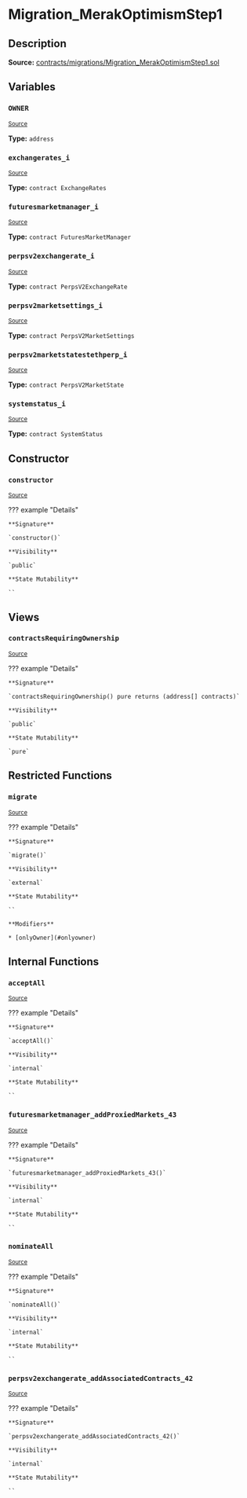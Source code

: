 # Migration_MerakOptimismStep1

## Description

**Source:** [contracts/migrations/Migration_MerakOptimismStep1.sol](https://github.com/Synthetixio/synthetix/tree/v2.96.1/contracts/migrations/Migration_MerakOptimismStep1.sol)

## Variables

### `OWNER`

<sub>[Source](https://github.com/Synthetixio/synthetix/tree/v2.96.1/contracts/migrations/Migration_MerakOptimismStep1.sol#L19)</sub>

**Type:** `address`

### `exchangerates_i`

<sub>[Source](https://github.com/Synthetixio/synthetix/tree/v2.96.1/contracts/migrations/Migration_MerakOptimismStep1.sol#L40)</sub>

**Type:** `contract ExchangeRates`

### `futuresmarketmanager_i`

<sub>[Source](https://github.com/Synthetixio/synthetix/tree/v2.96.1/contracts/migrations/Migration_MerakOptimismStep1.sol#L34)</sub>

**Type:** `contract FuturesMarketManager`

### `perpsv2exchangerate_i`

<sub>[Source](https://github.com/Synthetixio/synthetix/tree/v2.96.1/contracts/migrations/Migration_MerakOptimismStep1.sol#L31)</sub>

**Type:** `contract PerpsV2ExchangeRate`

### `perpsv2marketsettings_i`

<sub>[Source](https://github.com/Synthetixio/synthetix/tree/v2.96.1/contracts/migrations/Migration_MerakOptimismStep1.sol#L37)</sub>

**Type:** `contract PerpsV2MarketSettings`

### `perpsv2marketstatestethperp_i`

<sub>[Source](https://github.com/Synthetixio/synthetix/tree/v2.96.1/contracts/migrations/Migration_MerakOptimismStep1.sol#L28)</sub>

**Type:** `contract PerpsV2MarketState`

### `systemstatus_i`

<sub>[Source](https://github.com/Synthetixio/synthetix/tree/v2.96.1/contracts/migrations/Migration_MerakOptimismStep1.sol#L26)</sub>

**Type:** `contract SystemStatus`

## Constructor

### `constructor`

<sub>[Source](https://github.com/Synthetixio/synthetix/tree/v2.96.1/contracts/migrations/Migration_MerakOptimismStep1.sol#L46)</sub>

??? example "Details"

    **Signature**

    `constructor()`

    **Visibility**

    `public`

    **State Mutability**

    ``

## Views

### `contractsRequiringOwnership`

<sub>[Source](https://github.com/Synthetixio/synthetix/tree/v2.96.1/contracts/migrations/Migration_MerakOptimismStep1.sol#L48)</sub>

??? example "Details"

    **Signature**

    `contractsRequiringOwnership() pure returns (address[] contracts)`

    **Visibility**

    `public`

    **State Mutability**

    `pure`

## Restricted Functions

### `migrate`

<sub>[Source](https://github.com/Synthetixio/synthetix/tree/v2.96.1/contracts/migrations/Migration_MerakOptimismStep1.sol#L58)</sub>

??? example "Details"

    **Signature**

    `migrate()`

    **Visibility**

    `external`

    **State Mutability**

    ``

    **Modifiers**

    * [onlyOwner](#onlyowner)

## Internal Functions

### `acceptAll`

<sub>[Source](https://github.com/Synthetixio/synthetix/tree/v2.96.1/contracts/migrations/Migration_MerakOptimismStep1.sol#L110)</sub>

??? example "Details"

    **Signature**

    `acceptAll()`

    **Visibility**

    `internal`

    **State Mutability**

    ``

### `futuresmarketmanager_addProxiedMarkets_43`

<sub>[Source](https://github.com/Synthetixio/synthetix/tree/v2.96.1/contracts/migrations/Migration_MerakOptimismStep1.sol#L135)</sub>

??? example "Details"

    **Signature**

    `futuresmarketmanager_addProxiedMarkets_43()`

    **Visibility**

    `internal`

    **State Mutability**

    ``

### `nominateAll`

<sub>[Source](https://github.com/Synthetixio/synthetix/tree/v2.96.1/contracts/migrations/Migration_MerakOptimismStep1.sol#L117)</sub>

??? example "Details"

    **Signature**

    `nominateAll()`

    **Visibility**

    `internal`

    **State Mutability**

    ``

### `perpsv2exchangerate_addAssociatedContracts_42`

<sub>[Source](https://github.com/Synthetixio/synthetix/tree/v2.96.1/contracts/migrations/Migration_MerakOptimismStep1.sol#L124)</sub>

??? example "Details"

    **Signature**

    `perpsv2exchangerate_addAssociatedContracts_42()`

    **Visibility**

    `internal`

    **State Mutability**

    ``
